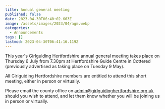 ```yaml
---
title: Annual general meeting
published: false
date: 2023-04-30T06:40:02.663Z
image: /assets/images/2023/04/agm.webp
categories:
  - Announcements
tags: []
lastmod: 2023-04-30T06:41:16.119Z
---
```

This year's Girlguiding Hertfordshire annual general meeting takes place on Thursday 6 July from 7.30pm at Hertfordshire Guide Centre in Cottered (previously advertised as taking place on Tuesday 9 May).

All Girlguiding Hertfordshire members are entitled to attend this short meeting, either in person or virtually.

Please email the county office on <admin@girlguidinghertfordshire.org.uk> should you wish to attend, and let them know whether you will be joining us in person or virtually.
